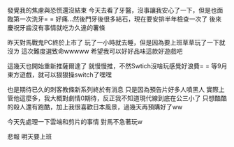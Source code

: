 發覺我的焦慮與恐慌還沒結束
今天去看了牙醫，沒事讓我安心了一下，但是也面臨第一次洗牙= =
好痛...然後門牙後很多結石，現在要安排半年檢查一次了
後來慶祝牙齒沒有事情就吃ㄌ久違的薯條

昨天對馬戰鬼PC終於上市了
玩了一小時就去睡，但是因為要上班草草玩了一下就沒ㄌ
這次難度選致命wwwww
希望我可以好好品味這款好遊戲吧

這幾天也開始重新推薩爾達了
就慢慢推，不然Swtich沒啥玩感覺好浪費= =
等9月東方遊戲，就可以狠狠操switch了嘿嘿

也是期待已久的刺客教條新系列終於有消息
只是因為預告片好多人噴黑人
實際上管他這麼多，我大概對劇情0期待，反正我不知道現代線到底在公三小了
只想酷酷的殺人還有跑酷，加上我很喜歡日本風景，過幾天再預購好了ww

今天先處理一下雲端和剪片的事情
對馬不急著玩w

悲報
明天要上班